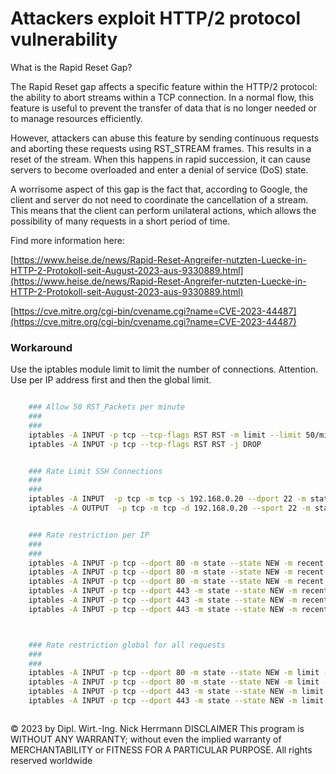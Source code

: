 # Attackers exploit HTTP/2 protocol vulnerability

What is the Rapid Reset Gap?

The Rapid Reset gap affects a specific feature within the HTTP/2 protocol: the ability to abort streams within a TCP connection. In a normal flow, this feature is useful to prevent the transfer of data that is no longer needed or to manage resources efficiently.

However, attackers can abuse this feature by sending continuous requests and aborting these requests using RST_STREAM frames. This results in a reset of the stream. When this happens in rapid succession, it can cause servers to become overloaded and enter a denial of service (DoS) state.

A worrisome aspect of this gap is the fact that, according to Google, the client and server do not need to coordinate the cancellation of a stream. This means that the client can perform unilateral actions, which allows the possibility of many requests in a short period of time.

Find more information here: 

[https://www.heise.de/news/Rapid-Reset-Angreifer-nutzten-Luecke-in-HTTP-2-Protokoll-seit-August-2023-aus-9330889.html](https://www.heise.de/news/Rapid-Reset-Angreifer-nutzten-Luecke-in-HTTP-2-Protokoll-seit-August-2023-aus-9330889.html)

[https://cve.mitre.org/cgi-bin/cvename.cgi?name=CVE-2023-44487](https://cve.mitre.org/cgi-bin/cvename.cgi?name=CVE-2023-44487)

### Workaround

Use the iptables module limit to limit the number of connections. Attention. Use per IP address first and then the global limit.

```bash

    ### Allow 50 RST_Packets per minute
    ###
    ###
    iptables -A INPUT -p tcp --tcp-flags RST RST -m limit --limit 50/min -j ACCEPT
    iptables -A INPUT -p tcp --tcp-flags RST RST -j DROP


    ### Rate Limit SSH Connections
    ###
    ###
    iptables -A INPUT  -p tcp -m tcp -s 192.168.0.20 --dport 22 -m state --state NEW,ESTABLISHED -m limit --limit 3/min --limit-burst 5 -j ACCEPT
    iptables -A OUTPUT  -p tcp -m tcp -d 192.168.0.20 --sport 22 -m state --state ESTABLISHED,RELATED -j ACCEPT


    ### Rate restriction per IP
    ###
    ###
    iptables -A INPUT -p tcp --dport 80 -m state --state NEW -m recent --set
    iptables -A INPUT -p tcp --dport 80 -m state --state NEW -m recent --update --seconds 1 --hitcount 50 -j LOG --log-prefix "RateLimit DROP 80: "
    iptables -A INPUT -p tcp --dport 80 -m state --state NEW -m recent --update --seconds 1 --hitcount 50 -j DROP
    iptables -A INPUT -p tcp --dport 443 -m state --state NEW -m recent --set
    iptables -A INPUT -p tcp --dport 443 -m state --state NEW -m recent --update --seconds 1 --hitcount 50 -j LOG --log-prefix "RateLimit DROP 443: "
    iptables -A INPUT -p tcp --dport 443 -m state --state NEW -m recent --update --seconds 1 --hitcount 50 -j DROP



    ### Rate restriction global for all requests
    ###
    ###
    iptables -A INPUT -p tcp --dport 80 -m state --state NEW -m limit --limit 50/sec --limit-burst 100 -j LOG --log-prefix "RateLimit ACCEPT 80: "
    iptables -A INPUT -p tcp --dport 80 -m state --state NEW -m limit --limit 50/sec --limit-burst 100 -j ACCEPT
    iptables -A INPUT -p tcp --dport 443 -m state --state NEW -m limit --limit 50/sec --limit-burst 100 -j LOG --log-prefix "RateLimit ACCEPT 443: "
    iptables -A INPUT -p tcp --dport 443 -m state --state NEW -m limit --limit 50/sec --limit-burst 100 -j ACCEPT



```


© 2023 by Dipl. Wirt.-Ing. Nick Herrmann
DISCLAIMER
This program is WITHOUT ANY WARRANTY; without even the implied warranty of
MERCHANTABILITY or FITNESS FOR A PARTICULAR PURPOSE.
All rights reserved worldwide
